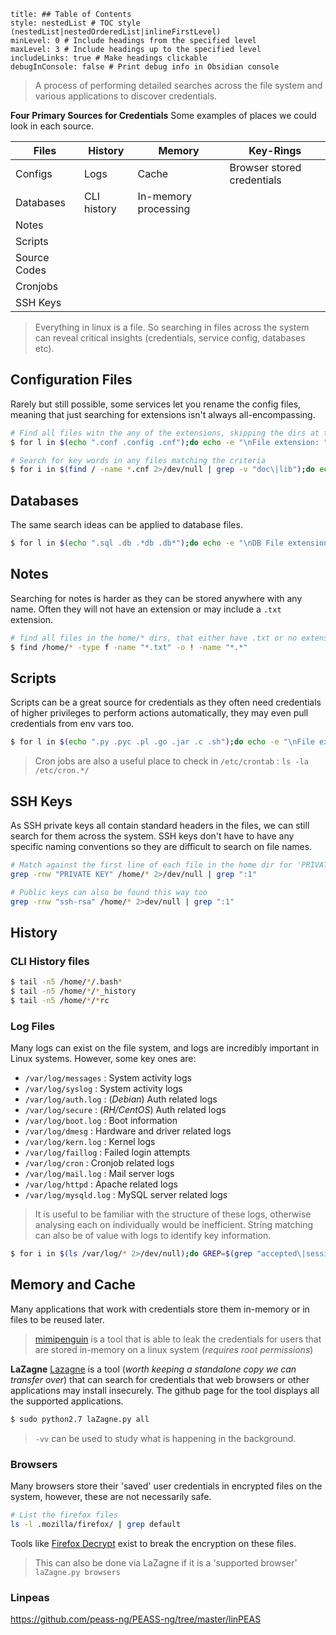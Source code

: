 ```table-of-contents
title: ## Table of Contents
style: nestedList # TOC style (nestedList|nestedOrderedList|inlineFirstLevel)
minLevel: 0 # Include headings from the specified level
maxLevel: 3 # Include headings up to the specified level
includeLinks: true # Make headings clickable
debugInConsole: false # Print debug info in Obsidian console
```

> A process of performing detailed searches across the file system and various applications to discover credentials.

**Four Primary Sources for Credentials**
Some examples of places we could look in each source.

| **Files**    | **History** | **Memory**           | **Key-Rings**              |
| ------------ | ----------- | -------------------- | -------------------------- |
| Configs      | Logs        | Cache                | Browser stored credentials |
| Databases    | CLI history | In-memory processing |                            |
| Notes        |             |                      |                            |
| Scripts      |             |                      |                            |
| Source Codes |             |                      |                            |
| Cronjobs     |             |                      |                            |
| SSH Keys     |             |                      |                            |
> Everything in linux is a file. So searching in files across the system can reveal critical insights (credentials, service config, databases etc).

## Configuration Files
Rarely but still possible, some services let you rename the config files, meaning that just searching for extensions isn't always all-encompassing.
```bash
# Find all files witn the any of the extensions, skipping the dirs at the end
$ for l in $(echo ".conf .config .cnf");do echo -e "\nFile extension: " $l; find / -name *$l 2>/dev/null | grep -v "lib\|fonts\|share\|core" ;done

# Search for key words in any files matching the criteria
$ for i in $(find / -name *.cnf 2>/dev/null | grep -v "doc\|lib");do echo -e "\nFile: " $i; grep "user\|password\|pass" $i 2>/dev/null | grep -v "\#";done
```

## Databases
The same search ideas can be applied to database files.
```bash
$ for l in $(echo ".sql .db .*db .db*");do echo -e "\nDB File extension: " $l; find / -name *$l 2>/dev/null | grep -v "doc\|lib\|headers\|share\|man";done
```

## Notes
Searching for notes is harder as they can be stored anywhere with any name. Often they will not have an extension or may include a `.txt` extension.
```bash
# find all files in the home/* dirs, that either have .txt or no extension (== '*.txt' or != '*.*')
$ find /home/* -type f -name "*.txt" -o ! -name "*.*"
```

## Scripts
Scripts can be a great source for credentials as they often need credentials of higher privileges to perform actions automatically, they may even pull credentials from env vars too.
```bash
$ for l in $(echo ".py .pyc .pl .go .jar .c .sh");do echo -e "\nFile extension: " $l; find / -name *$l 2>/dev/null | grep -v "doc\|lib\|headers\|share";done
```

> Cron jobs are also a useful place to check in `/etc/crontab` : `ls -la /etc/cron.*/`

## SSH Keys
As SSH private keys all contain standard headers in the files, we can still search for them across the system. SSH keys don't have to have any specific naming conventions so they are difficult to search on file names.
```bash
# Match against the first line of each file in the home dir for 'PRIVATE KEY'
grep -rnw "PRIVATE KEY" /home/* 2>/dev/null | grep ":1"

# Public keys can also be found this way too
grep -rnw "ssh-rsa" /home/* 2>dev/null | grep ":1"
```

## History
### CLI History files
```bash
$ tail -n5 /home/*/.bash*
$ tail -n5 /home/*/*_history
$ tail -n5 /home/*/*rc
```

### Log Files
Many logs can exist on the file system, and logs are incredibly important in Linux systems. However, some key ones are:
- `/var/log/messages` : System activity logs
- `/var/log/syslog` : System activity logs
- `/var/log/auth.log` : (*Debian*) Auth related logs
- `/var/log/secure` : (*RH/CentOS*) Auth related logs
- `/var/log/boot.log` : Boot information
- `/var/log/dmesg` : Hardware and driver related logs
- `/var/log/kern.log` : Kernel logs
- `/var/log/faillog` : Failed login attempts
- `/var/log/cron` : Cronjob related logs
- `/var/log/mail.log` : Mail server logs
- `/var/log/httpd` : Apache related logs
- `/var/log/mysqld.log` : MySQL server related logs
> It is useful to be familiar with the structure of these logs, otherwise analysing each on individually would be inefficient. String matching can also be of value with logs to identify key information.

```bash
$ for i in $(ls /var/log/* 2>/dev/null);do GREP=$(grep "accepted\|session opened\|session closed\|failure\|failed\|ssh\|password changed\|new user\|delete user\|sudo\|COMMAND\=\|logs" $i 2>/dev/null); if [[ $GREP ]];then echo -e "\n#### Log file: " $i; grep "accepted\|session opened\|session closed\|failure\|failed\|ssh\|password changed\|new user\|delete user\|sudo\|COMMAND\=\|logs" $i 2>/dev/null;fi;done
```

## Memory and Cache
Many applications that work with credentials store them in-memory or in files to be reused later.
> [mimipenguin](https://github.com/huntergregal/mimipenguin) is a tool that is able to leak the credentials for users that are stored in-memory on a linux system (*requires root permissions*)

**LaZagne**
[Lazagne](https://github.com/AlessandroZ/LaZagne) is a tool (*worth keeping a standalone copy we can transfer over*) that can search for credentials that web browsers or other applications may install insecurely. The github page for the tool displays all the supported applications.

```bash
$ sudo python2.7 laZagne.py all
```
> `-vv` can be used to study what is happening in the background.

### Browsers
Many browsers store their 'saved' user credentials in encrypted files on the system, however, these are not necessarily safe.
```bash
# List the firefox files
ls -l .mozilla/firefox/ | grep default
```

Tools like [Firefox Decrypt](https://github.com/unode/firefox_decrypt) exist to break the encryption on these files. 
> This can also be done via LaZagne if it is a 'supported browser'
> `laZagne.py browsers`

### Linpeas
https://github.com/peass-ng/PEASS-ng/tree/master/linPEAS